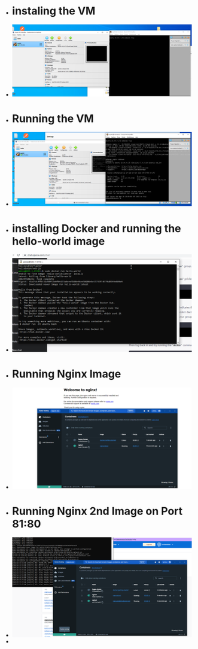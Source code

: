 - #  instaling the VM
- ![vmInstall.PNG](../assets/vmInstall_1680079430033_0.PNG)
- # Running the VM
- ![vmRun.PNG](../assets/vmRun_1680081789838_0.PNG)
- # installing Docker and running the hello-world image
- ![hello_world.png](../assets/hello_world_1680087490483_0.png)
- # Running Nginx Image
- ![run_nginx.png](../assets/run_nginx_1680087939982_0.png)
- # Running Nginx 2nd Image on Port 81:80
- ![run_nginx_2.png](../assets/run_nginx_2_1680088479740_0.png)
-